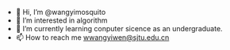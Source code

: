 - 👋 Hi, I’m @wangyimosquito
- 👀 I’m interested in algorithm
- 🌱 I’m currently learning conputer sicence as an undergraduate.
- 📫 How to reach me wwangyiwen@sjtu.edu.cn

<!---
wangyimosquito/wangyimosquito is a ✨ special ✨ repository because its `README.md` (this file) appears on your GitHub profile.
You can click the Preview link to take a look at your changes.
--->
